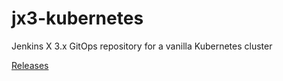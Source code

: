 # jx3-kubernetes

Jenkins X 3.x GitOps repository for a vanilla Kubernetes cluster

<a href='docs/README.md' class='btn btn-primary' title='view the releases in git'>Releases</a>
